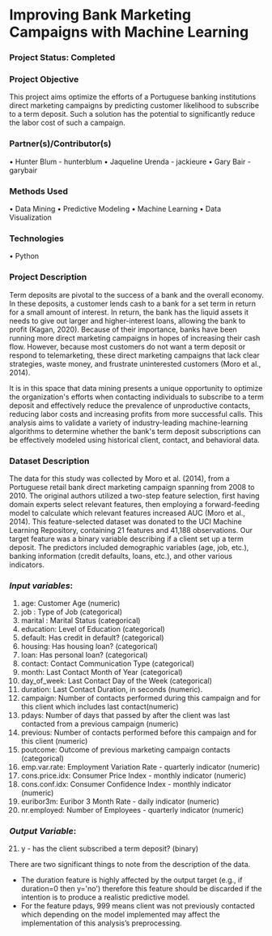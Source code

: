 # Improving Bank Marketing Campaigns with Machine Learning

### Project Status: Completed
  
### Project Objective
This project aims optimize the efforts of a Portuguese banking institutions direct marketing campaigns by predicting customer likelihood to subscribe to a term deposit. Such a solution has the potential to significantly reduce the labor cost of such a campaign.

### Partner(s)/Contributor(s)  
•	Hunter Blum - hunterblum
•	Jaqueline Urenda - jackieure
•	Gary Bair - garybair

### Methods Used
•	Data Mining 
•	Predictive Modeling 
•	Machine Learning
•	Data Visualization

### Technologies
•	Python

### Project Description

Term deposits are pivotal to the success of a bank and the overall economy. In these deposits, a customer lends cash to a bank for a set term in return for a small amount of interest. In return, the bank has the liquid assets it needs to give out larger and higher-interest loans, allowing the bank to profit (Kagan, 2020). Because of their importance, banks have been running more direct marketing campaigns in hopes of increasing their cash flow. However, because most customers do not want a term deposit or respond to telemarketing, these direct marketing campaigns that lack clear strategies, waste money, and frustrate uninterested customers (Moro et al., 2014). 

It is in this space that data mining presents a unique opportunity to optimize the organization's efforts when contacting individuals to subscribe to a term deposit and effectively reduce the prevalence of unproductive contacts, reducing labor costs and increasing profits from more successful calls. This analysis aims to validate a variety of industry-leading machine-learning algorithms to determine whether the bank's term deposit subscriptions can be effectively modeled using historical client, contact, and behavioral data.

### Dataset Description

The data for this study was collected by Moro et al. (2014), from a Portuguese retail bank direct marketing campaign spanning from 2008 to 2010. The original authors utilized a two-step feature selection, first having domain experts select relevant features, then employing a forward-feeding model to calculate which relevant features increased AUC (Moro et al., 2014). This feature-selected dataset was donated to the UCI Machine Learning Repository, containing 21 features and 41,188 observations. Our target feature was a binary variable describing if a client set up a term deposit. The predictors included demographic variables (age, job, etc.), banking information (credit defaults, loans, etc.), and other various indicators. 

### *Input variables*:
1. age: Customer Age (numeric)
2. job : Type of Job (categorical)
3. marital : Marital Status (categorical)
4. education: Level of Education (categorical)
5. default: Has credit in default? (categorical)
6. housing: Has housing loan? (categorical)
7. loan: Has personal loan? (categorical)
8. contact: Contact Communication Type (categorical)
9. month: Last Contact Month of Year (categorical)
10. day_of_week: Last Contact Day of the Week (categorical)
11. duration: Last Contact Duration, in seconds (numeric). 
12. campaign: Number of contacts performed during this campaign and for this client which includes last contact(numeric)
13. pdays: Number of days that passed by after the client was last contacted from a previous campaign (numeric)
14. previous: Number of contacts performed before this campaign and for this client (numeric)
15. poutcome: Outcome of previous marketing campaign contacts (categorical)
16. emp.var.rate: Employment Variation Rate - quarterly indicator (numeric)
17. cons.price.idx: Consumer Price Index - monthly indicator (numeric)
18. cons.conf.idx: Consumer Confidence Index - monthly indicator (numeric)
19. euribor3m: Euribor 3 Month Rate - daily indicator (numeric)
20. nr.employed: Number of Employees - quarterly indicator (numeric)

### *Output Variable*:
21. y - has the client subscribed a term deposit? (binary)

There are two significant things to note from the description of the data.
- The duration feature is highly affected by the output target (e.g., if duration=0 then y='no') therefore this feature should be discarded if the intention is to produce a realistic predictive model.
- For the feature pdays, 999 means client was not previously contacted which depending on the model implemented may affect the implementation of this analysis’s preprocessing.

